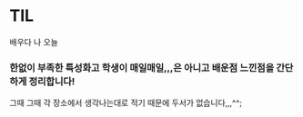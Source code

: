 # TIL
배우다 나 오늘

### 한없이 부족한 특성화고 학생이 매일매일,,,은 아니고 배운점 느낀점을 간단하게 정리합니다!
그때 그때 각 장소에서 생각나는대로 적기 때문에 두서가 없습니다,,,^^;
